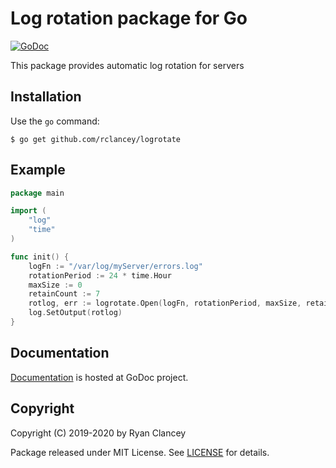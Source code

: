 # Log rotation package for Go

[![GoDoc](http://godoc.org/github.com/rclancey/logrotate?status.svg)](http://godoc.org/github.com/rclancey/logrotate)

This package provides automatic log rotation for servers

## Installation

Use the `go` command:

	$ go get github.com/rclancey/logrotate

## Example

```go
package main

import (
    "log"
    "time"
)

func init() {
    logFn := "/var/log/myServer/errors.log"
    rotationPeriod := 24 * time.Hour
    maxSize := 0
    retainCount := 7
    rotlog, err := logrotate.Open(logFn, rotationPeriod, maxSize, retainCount)
    log.SetOutput(rotlog)
}
```

## Documentation

[Documentation](http://godoc.org/github.com/rclancey/logrotate) is hosted at GoDoc project.

## Copyright

Copyright (C) 2019-2020 by Ryan Clancey

Package released under MIT License.
See [LICENSE](https://github.com/rclancey/logrotate/blob/master/LICENSE) for details.
